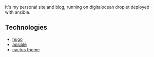 It's my personal site and blog, running on digitalocean droplet deployed with
ansible.

## Technologies

- [hugo](http://gohugo.io)
- [ansible](http://ansible.com)
- [cactus theme](http://themes.gohugo.io/theme/cactus/)
